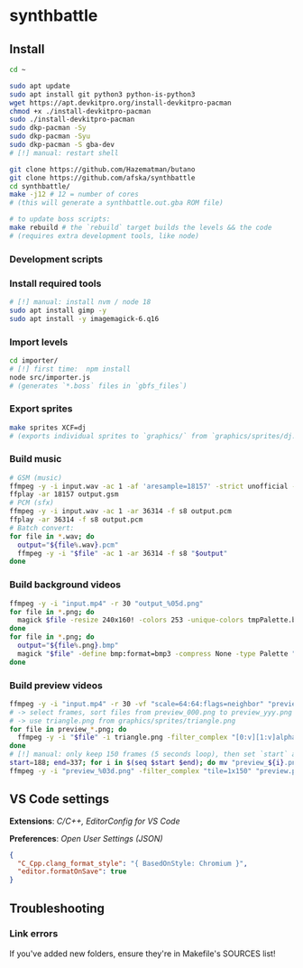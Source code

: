 # synthbattle

## Install

```bash
cd ~

sudo apt update
sudo apt install git python3 python-is-python3
wget https://apt.devkitpro.org/install-devkitpro-pacman
chmod +x ./install-devkitpro-pacman
sudo ./install-devkitpro-pacman
sudo dkp-pacman -Sy
sudo dkp-pacman -Syu
sudo dkp-pacman -S gba-dev
# [!] manual: restart shell

git clone https://github.com/Hazematman/butano
git clone https://github.com/afska/synthbattle
cd synthbattle/
make -j12 # 12 = number of cores
# (this will generate a synthbattle.out.gba ROM file)

# to update boss scripts:
make rebuild # the `rebuild` target builds the levels && the code
# (requires extra development tools, like node)
```

### Development scripts

### Install required tools

```bash
# [!] manual: install nvm / node 18
sudo apt install gimp -y
sudo apt install -y imagemagick-6.q16
```

### Import levels

```bash
cd importer/
# [!] first time:  npm install
node src/importer.js
# (generates `*.boss` files in `gbfs_files`)
```

### Export sprites

```bash
make sprites XCF=dj
# (exports individual sprites to `graphics/` from `graphics/sprites/dj.xcf`)
```

### Build music

```bash
# GSM (music)
ffmpeg -y -i input.wav -ac 1 -af 'aresample=18157' -strict unofficial -c:a gsm output.gsm
ffplay -ar 18157 output.gsm
# PCM (sfx)
ffmpeg -y -i input.wav -ac 1 -ar 36314 -f s8 output.pcm
ffplay -ar 36314 -f s8 output.pcm
# Batch convert:
for file in *.wav; do
  output="${file%.wav}.pcm"
  ffmpeg -y -i "$file" -ac 1 -ar 36314 -f s8 "$output"
done
```

### Build background videos

```bash
ffmpeg -y -i "input.mp4" -r 30 "output_%05d.png"
for file in *.png; do
  magick $file -resize 240x160! -colors 253 -unique-colors tmpPalette.bmp && magick importer/black.bmp tmpPalette.bmp +append tmpPalette.bmp && magick $file -resize 240x160! -background black -gravity northwest -extent 256x256 -colors 253 -remap tmpPalette.bmp "$file" && rm tmpPalette.bmp
done
for file in *.png; do
  output="${file%.png}.bmp"
  magick "$file" -define bmp:format=bmp3 -compress None -type Palette "$output"
done
```

### Build preview videos

```bash
ffmpeg -y -i "input.mp4" -r 30 -vf "scale=64:64:flags=neighbor" "preview_%03d.png"
# -> select frames, sort files from preview_000.png to preview_yyy.png
# -> use triangle.png from graphics/sprites/triangle.png
for file in preview_*.png; do
  ffmpeg -y -i "$file" -i triangle.png -filter_complex "[0:v][1:v]alphamerge, format=yuva420p, lut=a=val*255" "$file"
done
# [!] manual: only keep 150 frames (5 seconds loop), then set `start` and `end` in the next command
start=188; end=337; for i in $(seq $start $end); do mv "preview_${i}.png" "$(printf "preview_%03d.png" $(($i - $start)))"; done
ffmpeg -y -i "preview_%03d.png" -filter_complex "tile=1x150" "preview.png"
```

## VS Code settings

**Extensions**: _C/C++, EditorConfig for VS Code_

**Preferences**: _Open User Settings (JSON)_

```json
{
  "C_Cpp.clang_format_style": "{ BasedOnStyle: Chromium }",
  "editor.formatOnSave": true
}
```

## Troubleshooting

### Link errors

If you've added new folders, ensure they're in Makefile's SOURCES list!
